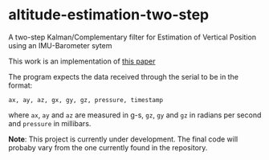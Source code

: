 # altitude-estimation-two-step
A two-step Kalman/Complementary filter for Estimation of Vertical Position using an IMU-Barometer sytem

This work is an implementation of [this paper](http://www.koreascience.or.kr/article/ArticleFullRecord.jsp?cn=HSSHBT_2016_v25n3_202)

The program expects the data received through the serial to be in the format:

`ax, ay, az, gx, gy, gz, pressure, timestamp`

where `ax`, `ay` and `az` are measured in g-s, `gz`, `gy` and `gz` in radians per second and `pressure` in millibars. 

**Note**: This project is currently under development. The final code will probaby vary from the one currently found in the repository.
